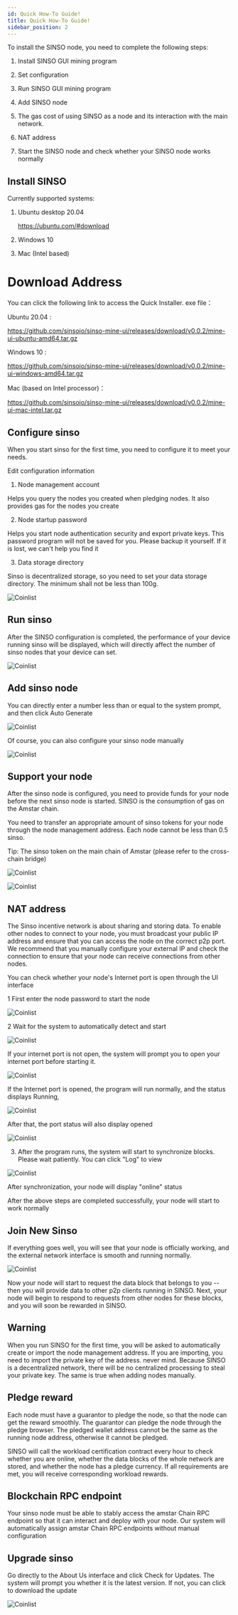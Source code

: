 ```yaml
---
id: Quick How-To Guide!
title: Quick How-To Guide!
sidebar_position: 2
---
```


To install the SINSO node, you need to complete the following steps:

1. Install SINSO GUI mining program

2. Set configuration

3. Run SINSO GUI mining program

4. Add SINSO node

5. The gas cost of using SINSO as a node and its interaction with the main network.

6. NAT address

7. Start the SINSO node and check whether your SINSO node works normally

## Install SINSO

Currently supported systems:

1. Ubuntu desktop 20.04

   https://ubuntu.com/#download

2. Windows 10

3. Mac (Intel based)

# Download Address

You can click the following link to access the Quick Installer. exe file：

Ubuntu 20.04 :

https://github.com/sinsoio/sinso-mine-ui/releases/download/v0.0.2/mine-ui-ubuntu-amd64.tar.gz

Windows 10 :

https://github.com/sinsoio/sinso-mine-ui/releases/download/v0.0.2/mine-ui-windows-amd64.tar.gz

Mac (based on Intel processor)：

https://github.com/sinsoio/sinso-mine-ui/releases/download/v0.0.2/mine-ui-mac-intel.tar.gz

## Configure sinso

When you start sinso for the first time, you need to configure it to meet your needs.

Edit configuration information

1. Node management account

Helps you query the nodes you created when pledging nodes. It also provides gas for the nodes you create

2. Node startup password

Helps you start node authentication security and export private keys. This password program will not be saved for you. Please backup it yourself. If it is lost, we can't help you find it

3. Data storage directory

Sinso is decentralized storage, so you need to set your data storage directory. The minimum shall not be less than 100g.

![Coinlist ](../img/in1.jpg)

## Run sinso

After the SINSO configuration is completed, the performance of your device running sinso will be displayed, which will directly affect the number of sinso nodes that your device can set.

![Coinlist ](../img/in2.jpg)

## Add sinso node

You can directly enter a number less than or equal to the system prompt, and then click Auto Generate

![Coinlist ](../img/in3.jpg)

Of course, you can also configure your sinso node manually

![Coinlist ](../img/in4.jpg)

## Support your node

After the sinso node is configured, you need to provide funds for your node before the next sinso node is started. SINSO is the consumption of gas on the Amstar chain.

You need to transfer an appropriate amount of sinso tokens for your node through the node management address. Each node cannot be less than 0.5 sinso.

Tip: The sinso token on the main chain of Amstar (please refer to the cross-chain bridge)

![Coinlist ](../img/in5.jpg)

![Coinlist ](../img/in6.jpg)

## NAT address

The Sinso incentive network is about sharing and storing data. To enable other nodes to connect to your node, you must broadcast your public IP address and ensure that you can access the node on the correct p2p port. We recommend that you manually configure your external IP and check the connection to ensure that your node can receive connections from other nodes.

You can check whether your node's Internet port is open through the UI interface

1 First enter the node password to start the node

![Coinlist ](../img/ts1.jpg)

2 Wait for the system to automatically detect and start

![Coinlist ](../img/ts2.jpg)

If your internet port is not open, the system will prompt you to open your internet port before starting it.

![Coinlist ](../img/ts3.jpg)

If the Internet port is opened, the program will run normally, and the status displays Running,

![Coinlist ](../img/ts4.jpg)

After that, the port status will also display opened

![Coinlist ](../img/ts5.jpg)

3. After the program runs, the system will start to synchronize blocks. Please wait patiently. You can click "Log" to view

![Coinlist ](../img/ts6.jpg)

After synchronization, your node will display "online" status

After the above steps are completed successfully, your node will start to work normally

## Join New Sinso

If everything goes well, you will see that your node is officially working, and the external network interface is smooth and running normally.

![Coinlist ](../img/ts7.jpg)

Now your node will start to request the data block that belongs to you -- then you will provide data to other p2p clients running in SINSO. Next, your node will begin to respond to requests from other nodes for these blocks, and you will soon be rewarded in SINSO.

## Warning

When you run SINSO for the first time, you will be asked to automatically create or import the node management address. If you are importing, you need to import the private key of the address. never mind. Because SINSO is a decentralized network, there will be no centralized processing to steal your private key. The same is true when adding nodes manually.

## Pledge reward

Each node must have a guarantor to pledge the node, so that the node can get the reward smoothly. The guarantor can pledge the node through the pledge browser. The pledged wallet address cannot be the same as the running node address, otherwise it cannot be pledged.

SINSO will call the workload certification contract every hour to check whether you are online, whether the data blocks of the whole network are stored, and whether the node has a pledge currency. If all requirements are met, you will receive corresponding workload rewards.

## Blockchain RPC endpoint

Your sinso node must be able to stably access the amstar Chain RPC endpoint so that it can interact and deploy with your node. Our system will automatically assign amstar Chain RPC endpoints without manual configuration

## Upgrade sinso

Go directly to the About Us interface and click Check for Updates. The system will prompt you whether it is the latest version. If not, you can click to download the update

![Coinlist ](../img/ts8.jpg)
